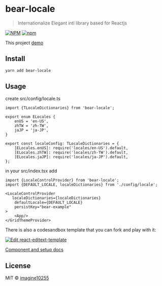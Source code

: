 # bear-locale

> Internationalize Elegant intl library based for Reactjs


[![NPM](https://img.shields.io/npm/v/bear-locale.svg)](https://www.npmjs.com/package/bear-locale)
[![npm](https://img.shields.io/npm/dm/bear-locale.svg)](https://www.npmjs.com/package/bear-locale)

This project [demo](https://imagine10255.github.io/bear-locale/)


## Install

```bash
yarn add bear-locale
```

## Usage

create src/config/locale.ts  

```tsx
import {TLocaleDictionaries} from 'bear-locale';

export enum ELocales {
    enUS = 'en-US',
    zhTW = 'zh-TW',
    jaJP = 'ja-JP',
}

export const localeConfig: TLocaleDictionaries = {
    [ELocales.enUS]: require('locales/en-US').default,
    [ELocales.zhTW]: require('locales/zh-TW').default,
    [ELocales.jaJP]: require('locales/ja-JP').default,
};
```


in your src/index.tsx add  

```tsx
import {LocaleControlProvider} from 'bear-locale';
import {DEFAULT_LOCALE, localeDictionaries} from './config/locale';

<LocaleControlProvider 
   localeDictionaries={localeDictionaries}
    defaultLocale={DEFAULT_LOCALE}
    persistKey="bear-example"
>
    <App/>
</GridThemeProvider>
```





There is also a codesandbox template that you can fork and play with it:

[![Edit react-editext-template](https://codesandbox.io/static/img/play-codesandbox.svg)](https://codesandbox.io/s/bear-locale-ejk43)

[Component and setup docs](./docs/component.md)


## License

MIT © [imagine10255](https://github.com/imagine10255)
